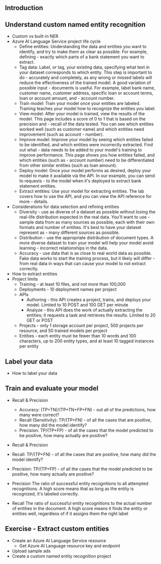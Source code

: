 ## Introduction
## Understand custom named entity recognition
  - Custom vs built-in NER
  - Azure AI Language Service project life cycle
    - Define entities: Understanding the data and entities you want to identify, and try to make them as clear as possible. For example, defining - exactly which parts of a bank statement you want to extract.
    - Tag data: Label, or tag, your existing data, specifying what text in your dataset corresponds to which entity. This step is important to do - accurately and completely, as any wrong or missed labels will reduce the effectiveness of the trained model. A good variation of possible input - documents is useful. For example, label bank name, customer name, customer address, specific loan or account terms, loan or account amount, and - account number.
    - Train model: Train your model once your entities are labeled. Training teaches your model how to recognize the entities you label.
    - View model: After your model is trained, view the results of the model. This page includes a score of 0 to 1 that is based on the precision and - recall of the data tested. You can see which entities worked well (such as customer name) and which entities need improvement (such as account - number).
    - Improve model: Improve your model by seeing which entities failed to be identified, and which entities were incorrectly extracted. Find out what - data needs to be added to your model's training to improve performance. This page shows you how entities failed, and which entities (such as - account number) need to be differentiated from other similar entities (such as loan amount).
    - Deploy model: Once your model performs as desired, deploy your model to make it available via the API. In our example, you can send to requests - to the model when it's deployed to extract bank statement entities.
    - Extract entities: Use your model for extracting entities. The lab covers how to use the API, and you can view the API reference for more - details.  
  - Considerations for data selection and refining entities
    - Diversity - use as diverse of a dataset as possible without losing the real-life distribution expected in the real data. You'll want to use - sample data from as many sources as possible, each with their own formats and number of entities. It's best to have your dataset represent as - many different sources as possible.
    - Distribution - use the appropriate distribution of document types. A more diverse dataset to train your model will help your model avoid learning - incorrect relationships in the data.
    - Accuracy - use data that is as close to real world data as possible. Fake data works to start the training process, but it likely will differ - from real data in ways that can cause your model to not extract correctly.  
  - How to extract entities
  - Project limits
    - Training - at least 10 files, and not more than 100,000
    - Deployments - 10 deployment names per project
    - APIs
      - Authoring - this API creates a project, trains, and deploys your model. Limited to 10 POST and 100 GET per minute
      - Analyze - this API does the work of actually extracting the entities; it requests a task and retrieves the results. Limited to 20 GET or POST
    - Projects - only 1 storage account per project, 500 projects per resource, and 50 trained models per project
    - Entities - each entity must be fewer than 10 words and 100 characters, up to 200 entity types, and at least 10 tagged instances per entity
## Label your data
  - How to label your data
## Train and evaluate your model
  - Recall & Precision
    - Accuracy: (TP+TN)/(TP+TN+FP+FN) - out all of the predictions, how many were correct?
    - Recall (Sensitivity): TP/(TP+FN) - of all the cases that are positive, how many did the model identify?
    - Precision: TP/(TP+FP) - of all the cases that the model predicted to be positive, how many actually are positive?
  - Recall & Precision
  - Recall: TP/(TP+FN) - of all the cases that are positive, how many did the model identify?
  - Precision: TP/(TP+FP) - of all the cases that the model predicted to be positive, how many actually are positive?

  - Precision	The ratio of successful entity recognitions to all attempted recognitions. A high score means that as long as the entity is recognized, it's labeled correctly.
  - Recall	The ratio of successful entity recognitions to the actual number of entities in the document. A high score means it finds the entity or entities well, regardless of if it assigns them the right label
## Exercise - Extract custom entities
  - Create an Azure AI Language Service resource
    - Get Azure AI Language resource key and endpoint
  - Upload sample ads
  - Create a custom named entity recognition project
  